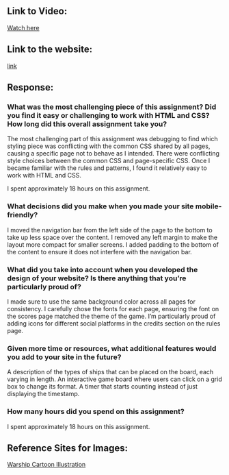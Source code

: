 ## Link to Video:
[Watch here](https://northeastern.hosted.panopto.com/Panopto/Pages/Viewer.aspx?id=6006f71b-5ce6-46b0-8386-b27b000d660d)


## Link to the website:
[link](https://jingjingji94.github.io/)

## Response:

### What was the most challenging piece of this assignment? Did you find it easy or challenging to work with HTML and CSS? How long did this overall assignment take you?

The most challenging part of this assignment was debugging to find which styling piece was conflicting with the common CSS shared by all pages, causing a specific page not to behave as I intended. There were conflicting style choices between the common CSS and page-specific CSS. Once I became familiar with the rules and patterns, I found it relatively easy to work with HTML and CSS. 

I spent approximately 18 hours on this assignment.


### What decisions did you make when you made your site mobile-friendly?

I moved the navigation bar from the left side of the page to the bottom to take up less space over the content. I removed any left margin to make the layout more compact for smaller screens. I added padding to the bottom of the content to ensure it does not interfere with the navigation bar.


### What did you take into account when you developed the design of your website? Is there anything that you’re particularly proud of?

I made sure to use the same background color across all pages for consistency. I carefully chose the fonts for each page, ensuring the font on the scores page matched the theme of the game. I’m particularly proud of adding icons for different social platforms in the credits section on the rules page.


### Given more time or resources, what additional features would you add to your site in the future?

A description of the types of ships that can be placed on the board, each varying in length. An interactive game board where users can click on a grid box to change its format. A timer that starts counting instead of just displaying the timestamp.


### How many hours did you spend on this assignment?

I spent approximately 18 hours on this assignment.


## Reference Sites for Images:
[Warship Cartoon Illustration](https://st2.depositphotos.com/1002720/8831/v/950/depositphotos_88310840-stock-illustration-warship-cartoon-illustration.jpg)
